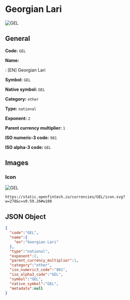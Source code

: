 
# Georgian Lari 
![GEL](https://static.openfintech.io/currencies/GEL/icon.svg?w=278&c=v0.59.26#w100)  

## General 
 
**Code:** `GEL` 
 
**Name:** 
 
:	[EN] Georgian Lari 
 
**Symbol:** `GEL` 
 
**Native symbol:** `GEL` 
 
**Category:** `other` 
 
**Type:** `national` 
 
**Exponent:** `2` 
 
**Parent currency multiplier:** `1` 
 
**ISO numeric-3 code:** `981` 
 
**ISO alpha-3 code:** `GEL` 
 

## Images 

### Icon 
 
![GEL](https://static.openfintech.io/currencies/GEL/icon.svg?w=278&c=v0.59.26#w100)  

```
https://static.openfintech.io/currencies/GEL/icon.svg?w=278&c=v0.59.26#w100
```  

## JSON Object 

```json
{
  "code":"GEL",
  "name":{
    "en":"Georgian Lari"
  },
  "type":"national",
  "exponent":2,
  "parent_currency_multiplier":1,
  "category":"other",
  "iso_numeric3_code":"981",
  "iso_alpha3_code":"GEL",
  "symbol":"GEL",
  "native_symbol":"GEL",
  "metadata":null
}
```  
